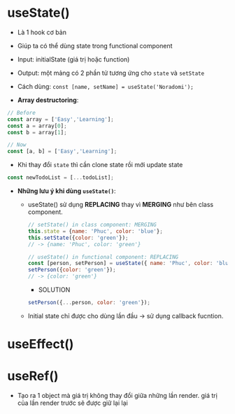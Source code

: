 # useState()

- Là 1 hook cơ bản
- Giúp ta có thể dùng state trong functional component
- Input: initialState (giá trị hoặc function)
- Output: một mảng có 2 phần tử tương ứng cho `state` và `setState`
- Cách dùng: `const [name, setName] = useState('Noradomi');`

- **Array destructoring**:

```javascript
// Before
const array = ['Easy','Learning'];
const a = array[0];
const b = array[1];

// Now
const [a, b] = ['Easy','Learning'];
```

- Khi thay đổi `state` thì cần clone state rồi mới update state

```javascript
const newTodoList = [...todoList];
```

- **Những lưu ý khi dùng `useState()`**:
  - useState() sử dụng **REPLACING** thay vì **MERGING** như bên class component.

    ```javascript
    // setState() in class component: MERGING
    this.state = {name: 'Phuc', color: 'blue'};
    this.setState({color: 'green'});
    // -> {name: 'Phuc', color: 'green'}
    ```

    ```javascript
    // useState() in functional component: REPLACING
    const [person, setPerson] = useState({ name: 'Phuc', color: 'blue'});
    setPerson({color: 'green'});
    // -> {color: 'green'}
    ```

    - SOLUTION

    ```javascript
    setPerson({...person, color: 'green'});
    ```
    
  -   Initial state chỉ được cho dùng lần đầu  -> sử dụng callback fucntion.

# useEffect()

# useRef()

- Tạo ra 1 object mà giá trị không thay đổi giữa những lần render. giá trị của lần render trước sẽ được giữ lại
lại